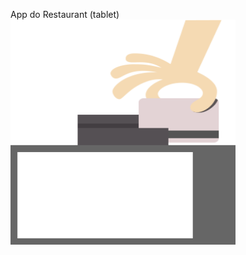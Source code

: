 App do Restaurant (tablet)
<img src="https://github.com/Happyandhappy/RestaurantPadApp-Android/blob/master/app/src/main/res/drawable-hdpi/swipe_card.png" alt="alt text" width="360" height="360">
